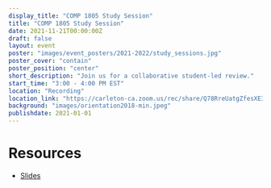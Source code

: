 ```yaml
---
display_title: "COMP 1805 Study Session"
title: "COMP 1805 Study Session"
date: 2021-11-21T00:00:00Z
draft: false
layout: event
poster: "images/event_posters/2021-2022/study_sessions.jpg"
poster_cover: "contain"
poster_position: "center"
short_description: "Join us for a collaborative student-led review."
start_time: "3:00 - 4:00 PM EST"
location: "Recording"
location_link: "https://carleton-ca.zoom.us/rec/share/Q78RreUatgZfesXE3Kdd1hWPLhMooOdF4MAQqopDurxaPyI0bqAgreX_DaPm7ug_.tViGNXZQVpK8IgfV"
background: "images/orientation2018-min.jpeg"
publishdate: 2021-01-01
---
```


# Resources

- [Slides](https://docs.google.com/presentation/d/101OzZOTucwk3Lz3shqQibvAS-pBX0jd7rdTBAxGhwDE/edit?usp=sharing)


